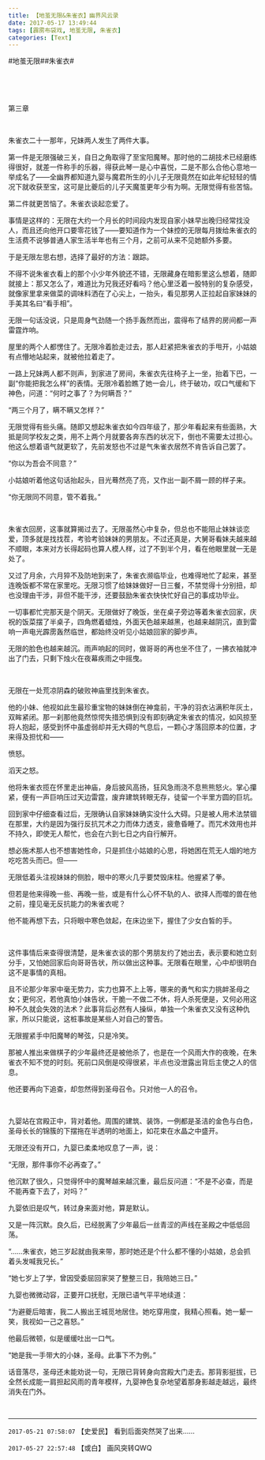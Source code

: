 ```yaml
---
title: 【地茧无限&朱雀衣】幽界风云录
date: 2017-05-17 13:49:44
tags: [霹雳布袋戏, 地茧无限, 朱雀衣]
categories: [Text]
---
```


<p dir="ltr"  >#地茧无限##朱雀衣#</p> 
<p dir="ltr"  >&nbsp;</p> 
<p dir="ltr"  >&nbsp;</p> 
<p dir="ltr"  >第三章</p> 
<p dir="ltr"  >&nbsp;</p> 
<p dir="ltr"  >朱雀衣二十一那年，兄妹两人发生了两件大事。</p> 
<p dir="ltr"  >第一件是无限强破三关，自日之角取得了至宝阳魔琴。那时他的二胡技术已经磨练得很好，就差一件称手的乐器，得获此琴一是心中喜悦，二是不那么合他心意地一举成名了——全幽界都知道九婴与魔君所生的小儿子无限竟然在如此年纪轻轻的情况下就收获至宝，这可是比夔后的儿子天魔茧更年少有为啊。无限觉得有些苦恼。</p> 
<p dir="ltr"  >第二件就更苦恼了。朱雀衣谈起恋爱了。</p> 
<p dir="ltr"  >事情是这样的：无限在大约一个月长的时间段内发现自家小妹早出晚归经常找没人，而且还向他开口要零花钱了——要知道作为一个妹控的无限每月拨给朱雀衣的生活费不说够普通人家生活半年也有三个月，之前可从来不见她额外多要。</p> 
<p dir="ltr"  >于是无限左思右想，选择了最好的方法：跟踪。</p> 
<p dir="ltr"  >不得不说朱雀衣看上的那个小少年外貌还不错，无限藏身在暗影里这么想着，随即就接上：那又怎么了，难道比为兄我还好看吗？他心里泛着一股特别的复杂感受，就像家里拿来做菜的调味料洒在了心尖上，一抬头，看见那男人正拉起自家妹妹的手美其名曰“看手相”。</p> 
<p dir="ltr"  >无限一句话没说，只是周身气劲随一个扬手轰然而出，震得布了结界的房间都一声雷霆炸响。</p> 
<p dir="ltr"  >屋里的两个人都愣住了。无限冷着脸走过去，那人赶紧把朱雀衣的手甩开，小姑娘有点懵地站起来，就被他拉着走了。</p> 
<p dir="ltr"  >一路上兄妹两人都不则声，到家进了房间，朱雀衣先往椅子上一坐，抬着下巴，一副“你能把我怎么样”的表情。无限冷着脸瞧了她一会儿，终于破功，叹口气缓和下神色，问道：“何时之事了？为何瞒吾？”</p> 
<p dir="ltr"  >“两三个月了，瞒不瞒又怎样？”</p> 
<p dir="ltr"  >无限觉得有些头痛。随即又想起朱雀衣如今四年级了，那少年看起来有些面熟，大抵是同学校友之类，用不上两个月就要各奔东西的状况下，倒也不需要太过担心。他这么想着语气就更软了，先前发怒也不过是气朱雀衣居然不肯告诉自己罢了。</p> 
<p dir="ltr"  >“你以为吾会不同意？”</p> 
<p dir="ltr"  >小姑娘听着他这句话抬起头，目光蓦然亮了亮，又作出一副不屑一顾的样子来。</p> 
<p dir="ltr"  >“你无限同不同意，管不着我。”</p> 
<p dir="ltr"  >&nbsp;</p> 
<p dir="ltr"  >朱雀衣回房，这事就算揭过去了。无限虽然心中复杂，但总也不能阻止妹妹谈恋爱，顶多就是找找茬，考验考验妹妹的男朋友。不过还真是，大舅哥看妹夫越来越不顺眼，本来对方长得起码也算人模人样，过了不到半个月，看在他眼里就一无是处了。</p> 
<p dir="ltr"  >又过了月余，六月猝不及防地到来了，朱雀衣濒临毕业，也难得地忙了起来，甚至连晚饭都不常在家里吃。无限习惯了给妹妹做好一日三餐，不禁觉得十分别扭，却也没理由干涉，非但不能干涉，还要鼓励朱雀衣快快忙好自己的事成功毕业。</p> 
<p dir="ltr"  >一切事都忙完那天是个阴天。无限做好了晚饭，坐在桌子旁边等着朱雀衣回家，庆祝的饭菜摆了半桌子，四角燃着蜡烛，外面天色越来越黑，也越来越阴沉，直到雷响一声电光霹雳轰然临世，都始终没听见小姑娘回家的脚步声。</p> 
<p dir="ltr"  >无限的脸色也越来越沉。雨声响起的同时，做哥哥的再也坐不住了，一拂衣袖就冲出了门去，只剩下烛火在夜幕疾雨之中摇曳。</p> 
<p dir="ltr"  >&nbsp;</p> 
<p dir="ltr"  >无限在一处荒凉阴森的破败神庙里找到朱雀衣。</p> 
<p dir="ltr"  >他的小妹、他视如此生最珍重宝物的妹妹倒在神龛前，干净的羽衣沾满积年灰土，双眸紧闭。那一刹那他竟然惊愕失措恐惧到没有即刻确定朱雀衣的情况，如风掠至将人抱起，感受到怀中虽虚弱却并无大碍的气息后，一颗心才落回原本的位置，才来得及担忧和——</p> 
<p dir="ltr"  >愤怒。</p> 
<p dir="ltr"  >滔天之怒。</p> 
<p dir="ltr"  >他将朱雀衣揽在怀里走出神庙，身后披风高扬，狂风急雨浇不息熊熊怒火。掌心攥紧，便有一声巨响压过天边雷霆，废弃建筑转眼无存，徒留一个半里方圆的巨坑。</p> 
<p dir="ltr"  >回到家中仔细查看过后，无限确认自家妹妹确实没什么大碍。只是被人用术法禁锢在那里，大约是因为强行反抗咒术之力而体力透支，疲惫昏睡了。而咒术效用也并不持久，即使无人帮忙，也会在六到七日之内自行解开。</p> 
<p dir="ltr"  >想必施术那人也不想害她性命，只是抓住小姑娘的心思，将她困在荒无人烟的地方吃吃苦头而已。但——</p> 
<p dir="ltr"  >无限低着头注视妹妹的侧脸，眼中的寒火几乎要焚毁床柱。他握紧了拳。</p> 
<p dir="ltr"  >但若是他来得晚一些、再晚一些，或是有什么心怀不轨的人、欲择人而噬的兽在他之前，撞见毫无反抗能力的朱雀衣呢？</p> 
<p dir="ltr"  >他不能再想下去，只将眼中寒色敛起，在床边坐下，握住了少女白皙的手。</p> 
<p dir="ltr"  >&nbsp;</p> 
<p dir="ltr"  >这件事情后来查得很清楚，是朱雀衣谈的那个男朋友约了她出去，表示要和她立刻分手，又怕她回家后向哥哥告状，所以做出这种事。无限看在眼里，心中却很明白这不是事情的真相。</p> 
<p dir="ltr"  >且不论那少年家中毫无势力，实力也算不上上等，哪来的勇气和实力挑衅圣母之女；更何况，若他真怕小妹告状，干脆一不做二不休，将人杀死便是，又何必用这种不久就会失效的法术？此事背后必然有人操纵，单独一个朱雀衣又没有这种仇家，所以只能说，这桩事故是某些人对自己的警告。</p> 
<p dir="ltr"  >无限握紧手中阳魔琴的琴弦，只是冷笑。</p> 
<p dir="ltr"  >那被人推出来做棋子的少年最终还是被他杀了，也是在一个风雨大作的夜晚，在朱雀衣不知不觉的时刻。死前口风倒是咬得很紧，半点也没泄露出背后主使之人的信息。</p> 
<p dir="ltr"  >他还要再向下追查，却忽然得到圣母召令。只对他一人的召令。</p> 
<p dir="ltr"  >&nbsp;</p> 
<p dir="ltr"  >九婴站在宫殿正中，背对着他。周围的建筑、装饰，一例都是圣洁的金色与白色，圣母长长的锦簇的下摆拖在半透明的地面上，如花束在水晶之中盛开。</p> 
<p dir="ltr"  >无限还没有开口，九婴已柔柔地叹息了一声，说：</p> 
<p dir="ltr"  >“无限，那件事你不必再查了。”</p> 
<p dir="ltr"  >他沉默了很久，只觉得怀中的魔琴越来越沉重，最后反问道：“不是不必查，而是不能再查下去了，对吗？”</p> 
<p dir="ltr"  >九婴依旧是叹气，转过身来面对他，算是默认。</p> 
<p dir="ltr"  >又是一阵沉默。良久后，已经脱离了少年最后一丝青涩的声线在圣殿之中低低回荡。</p> 
<p dir="ltr"  >“……朱雀衣，她三岁起就由我来带，那时她还是个什么都不懂的小姑娘，总会抓着头发喊我兄长。”</p> 
<p dir="ltr"  >“她七岁上了学，曾因受委屈回家哭了整整三日，我陪她三日。”</p> 
<p dir="ltr"  >九婴也微微动容，正要开口抚慰，无限已语气平平地续道：</p> 
<p dir="ltr"  >“为避夔后暗害，我二人搬出王城觅地居住。她吃穿用度，我精心照看。她一颦一笑，我视如一己之喜怒。”</p> 
<p dir="ltr"  >他最后微顿，似是缓缓吐出一口气。</p> 
<p dir="ltr"  >“她是我一手带大的小妹，圣母。此事下不为例。”</p> 
<p dir="ltr"  >话音落尽，圣母还未能劝说一句，无限已背转身向宫殿大门走去。那背影挺拔，已全然长成能一肩担起风雨的青年模样，九婴神色复杂地望着那身影越走越远，最终消失在门外。</p> 
<p dir="ltr"  >&nbsp;</p>

<!-- more -->

---

`2017-05-21 07:58:07` 【史爱民】 看到后面突然哭了出来……

`2017-05-27 22:57:48` 【或白】 画风突转QWQ
